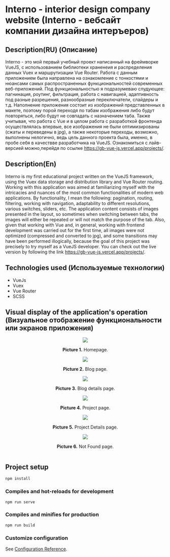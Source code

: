 # Interno - interior design company website (Interno - вебсайт компании дизайна интеръеров)

## Description(RU) (Описание)
Interno - это мой первый учебный проект написанный на фреймворке VueJS, с использованием библиотеки храненеия и распределения данных Vuex и маршрутизации Vue Router. Работа с данным приложением была направлена на ознакомление с тонкостями и нюансами самых распространенных функциональностей современных веб-приложений. Под функциональностью я подразумеваю слудующее: пагнинация, роутинг, фильтрация, работа с навигацией, адаптивность под разные разрешения, разнообразные переключатели, слайдеры и т.д. Наполнение приложения состоит из изображений представленных в макете, поэтому порой переходя по табам изображения либо будут повторяться, либо будут не совпадать с назначением таба. Также учитывая, что работа с Vue и в целом работа с разработкой фронтенда осуществлялась впервые, все изображения не были оптимизированы (сжаты и переведены в jpg), а также некоторые переходы, возможно, выполнены нелогично, ведь цель данного проекта была, именно, в пробе себя в качествве разработчика на VueJS. Ознакомиться с лайв-версией можно,перейдя по ссылке  https://gb-vue-js.vercel.app/projects/. 

## Description(En)
Interno is my first educational project written on the VueJS framework, using the Vuex data storage and distribution library and Vue Router routing. Working with this application was aimed at familiarizing myself with the intricacies and nuances of the most common functionalities of modern web applications. By functionality, I mean the following: pagination, routing, filtering, working with navigation, adaptability to different resolutions, various switches, sliders, etc. The application content consists of images presented in the layout, so sometimes when switching between tabs, the images will either be repeated or will not match the purpose of the tab. Also, given that working with Vue and, in general, working with frontend development was carried out for the first time, all images were not optimized (compressed and converted to jpg), and some transitions may have been performed illogically, because the goal of this project was precisely to try myself as a VueJS developer. You can check out the live version by following the link https://gb-vue-js.vercel.app/projects/.

## Technologies used (Используемые технологии)
* VueJs
* Vuex
* Vue Router
* SCSS

## Visual display of the application's operation (Визуальное отображение функциональности или экранов приложения)
<div style="display: flex; flex-direction: column; justify-content: center; align-items: center;">
  <div style="text-align: center; max-width: 500px;">
    <img src="src/assets/img/projectDescription/homepage.png"/>
    <p><b>Picture 1.</b> Homepage.</p>
  </div>
  <div style="text-align: center; max-width: 500px;">
    <img src="src/assets/img/projectDescription/blogPage.png"/>
    <p><b>Picture 2.</b> Blog page.</p>
  </div>
  <div style="text-align: center;  max-width: 500px;">
    <img src="src/assets/img/projectDescription/blogDetailsPage.png"/>
    <p><b>Picture 3.</b> Blog details page.</p>
  </div>
  <div style="text-align: center;  max-width: 500px;">
    <img src="src/assets/img/projectDescription/projectPage.png"/>
    <p><b>Picture 4.</b> Project page.</p>
  </div>
  <div style="text-align: center;  max-width: 500px;">
    <img src="src/assets/img/projectDescription/projectDetailsPage.png"/>
    <p><b>Picture 5.</b> Project Details page.</p>
  </div>
  <div style="text-align: center;  max-width: 500px;">
    <img src="src/assets/img/projectDescription/notFoundPage.png"/>
    <p><b>Picture 6.</b> Not Found page.</p>
  </div>
</div>




## Project setup
```
npm install
```

### Compiles and hot-reloads for development
```
npm run serve
```

### Compiles and minifies for production
```
npm run build
```

### Customize configuration
See [Configuration Reference](https://cli.vuejs.org/config/).
